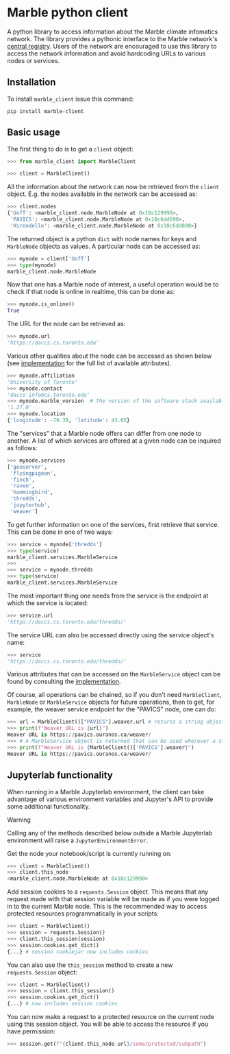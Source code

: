 # Marble python client
A python library to access information about the Marble climate infomatics network. The library provides a pythonic interface to the Marble network's [central registry](https://github.com/DACCS-Climate/Marble-node-registry). Users of the network are encouraged to use this library to access the network information and avoid hardcoding URLs to various nodes or services.

## Installation

To install `marble_client` issue this command:
```shell
pip install marble-client
``` 

## Basic usage

The first thing to do is to get a `client` object:

```python
>>> from marble_client import MarbleClient

>>> client = MarbleClient()
```

All the information about the network can now be retrieved from the `client` object. E.g. the nodes available in the network can be accessed as:
```python
>>> client.nodes
{'UofT': <marble_client.node.MarbleNode at 0x10c129990>,
 'PAVICS': <marble_client.node.MarbleNode at 0x10c6dd690>,
 'Hirondelle': <marble_client.node.MarbleNode at 0x10c6dd890>}
```
The returned object is a python `dict` with node names for keys and `MarbleNode` objects as values. A particular node can be accessed as:

```python
>>> mynode = client['UofT']
>>> type(mynode)
marble_client.node.MarbleNode
```

Now that one has a Marble node of interest, a useful operation would be to check if that node is online in realtime, this can be done as:

```python
>>> mynode.is_online()
True
```

The URL for the node can be retrieved as:
```python
>>> mynode.url
'https://daccs.cs.toronto.edu'
```

Various other qualities about the node can be accessed as shown below (see [implementation](https://github.com/DACCS-Climate/marble_client_python/blob/main/marble_client/node.py) for the full list of available attributes).

```python
>>> mynode.affiliation
'University of Toronto'
>>> mynode.contact
'daccs-info@cs.toronto.edu'
>>> mynode.marble_version  # The version of the software stack available on this node
'1.27.0'
>>> mynode.location
{'longitude': -79.39, 'latitude': 43.65}
```

The "services" that a Marble node offers can differ from one node to another. A list of which services are offered at a given node can be inquired as follows:
```python
>>> mynode.services
['geoserver',
 'flyingpigeon',
 'finch',
 'raven',
 'hummingbird',
 'thredds',
 'jupyterhub',
 'weaver']
```

To get further information on one of the services, first retrieve that service. This can be done in one of two ways:
```python
>>> service = mynode['thredds']
>>> type(service)
marble_client.services.MarbleService
>>> 
>>> service = mynode.thredds
>>> type(service)
marble_client.services.MarbleService
```

The most important thing one needs from the service is the endpoint at which the service is located:
```python
>>> service.url
'https://daccs.cs.toronto.edu/thredds/'
```

The service URL can also be accessed directly using the service object's name:
```python
>>> service
'https://daccs.cs.toronto.edu/thredds/'
```

Various attributes that can be accessed on the `MarbleService` object can be found by consulting the [implementation](https://github.com/DACCS-Climate/marble_client_python/blob/main/marble_client/services.py).

Of course, all operations can be chained, so if you don't need `MarbleClient`, `MarbleNode` or `MarbleService` objects for future operations, then to get, for example, the weaver service endpoint for the "PAVICS" node, one can do:
```python
>>> url = MarbleClient()["PAVICS"].weaver.url # returns a string object
>>> print(f"Weaver URL is {url}")
Weaver URL is https://pavics.ouranos.ca/weaver/
>>> # A MarbleService object is returned that can be used wherever a string can be used
>>> print(f"Weaver URL is {MarbleClient()['PAVICS'].weaver}")
Weaver URL is https://pavics.ouranos.ca/weaver/
```

## Jupyterlab functionality

When running in a Marble Jupyterlab environment, the client can take advantage of various environment variables and 
Jupyter's API to provide some additional functionality. 

> [!WARNING]
> Calling any of the methods described below outside a Marble Jupyterlab environment will raise a 
> `JupyterEnvironmentError`.

Get the node your notebook/script is currently running on:

```python
>>> client = MarbleClient()
>>> client.this_node
<marble_client.node.MarbleNode at 0x10c129990>
```

Add session cookies to a `requests.Session` object. This means that any request made with that session variable will
be made as if you were logged in to the current Marble node. This is the recommended way to access protected resources
programmatically in your scripts:

```python
>>> client = MarbleClient()
>>> session = requests.Session()
>>> client.this_session(session)
>>> session.cookies.get_dict()
{...} # session cookiejar now includes cookies
```

You can also use the `this_session` method to create a new `requests.Session` object:

```python
>>> client = MarbleClient()
>>> session = client.this_session()
>>> session.cookies.get_dict()
{...} # now includes session cookies
```

You can now make a request to a protected resource on the current node using this session object. You will be able to 
access the resource if you have permission:

```python
>>> session.get(f"{client.this_node.url}/some/protected/subpath")
```
